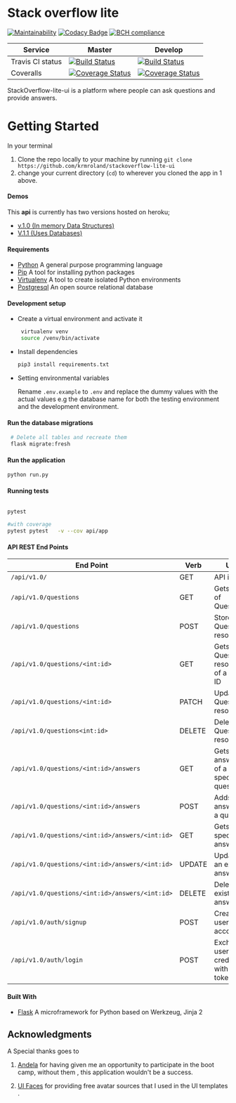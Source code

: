 # Stack overflow lite 

[![Maintainability](https://api.codeclimate.com/v1/badges/a0ff7755b693b7523265/maintainability)](https://codeclimate.com/github/krmroland/stackoverflow-lite-ui/maintainability)
[![Codacy Badge](https://api.codacy.com/project/badge/Grade/4f220c8d224a4603adfc367189499c12)](https://www.codacy.com/project/krmroland/stackoverflow-lite-ui/dashboard?utm_source=github.com&amp;utm_medium=referral&amp;utm_content=krmroland/stackoverflow-lite-ui&amp;utm_campaign=Badge_Grade_Dashboard)
[![BCH compliance](https://bettercodehub.com/edge/badge/krmroland/stackoverflow-lite-ui?branch=master)](https://bettercodehub.com/)

| Service         | Master        | Develop    |
| -------------   |-------------|----------|
|Travis CI status | [![Build Status](https://travis-ci.org/krmroland/stackoverflow-lite-ui.svg?branch=master)](https://travis-ci.org/krmroland/stackoverflow-lite-ui)|[![Build Status](https://travis-ci.org/krmroland/stackoverflow-lite-ui.svg?branch=develop)](https://travis-ci.org/krmroland/stackoverflow-lite-ui)|
|Coveralls|[![Coverage Status](https://coveralls.io/repos/github/krmroland/stackoverflow-lite-ui/badge.svg)](https://coveralls.io/github/krmroland/stackoverflow-lite-ui)|[![Coverage Status](https://coveralls.io/repos/github/krmroland/stackoverflow-lite-ui/badge.svg?branch=e4049139-api)](https://coveralls.io/github/krmroland/stackoverflow-lite-ui?branch=develop)|



StackOverflow-lite-ui  is a platform where people can ask questions and provide answers.
# Getting Started
In your terminal 
1. Clone the repo locally to your machine by running `git clone https://github.com/krmroland/stackoverflow-lite-ui`
2. change your current directory (`cd`) to wherever you cloned the app in 1 above.

#### Demos
This __api__ is currently  has two versions hosted on heroku;
- [v.1.0 (In memory Data Structures)](https://andela-stackoverflow-v1.herokuapp.com/api/v1.0/)
- [V.1.1 (Uses Databases)](https://andela-stackoverflow.herokuapp.com/api/v1.1/)

#### Requirements
- [Python](https://www.python.org/) A general purpose programming language
- [Pip](https://pypi.org/project/pip/) A tool for installing python packages
- [Virtualenv](https://virtualenv.pypa.io/en/stable/)  A tool to create isolated Python environments
- [Postgresql](https://www.postgresql.org/) An open  source relational database

#### Development setup
- Create a virtual environment and activate it
  ```bash
   virtualenv venv
   source /venv/bin/activate
  ```
- Install dependencies 
  ```bash
  pip3 install requirements.txt
  ```
- Setting environmental variables

  Rename `.env.example` to `.env` and replace the dummy values with the actual values e.g the database name for both the testing environment and the development environment.


#### Run the database migrations
```bash
 # Delete all tables and recreate them
 flask migrate:fresh
``` 
#### Run the application
```bash
python run.py
```

#### Running tests
```bash

pytest

#with coverage
pytest pytest   -v --cov api/app
```
#### API REST End Points
| End Point                                           | Verb |Use                                            |
| ----------------------------------------------------|------|-----------------------------------------------|
|`/api/v1.0/`                                         |GET   |API index                                      |
|`/api/v1.0/questions`                                |GET   |Gets a list of Questions                       |
|`/api/v1.0/questions`                                |POST  |Stores a Question resource                     |
|`/api/v1.0/questions/<int:id>`                       |GET   |Gets a Question resource of a given ID         |
|`/api/v1.0/questions/<int:id> `                      |PATCH |Updates a Question resource                    |
|`/api/v1.0/questions<int:id>`                        |DELETE|Deletes a Question resource                    |
|`/api/v1.0/questions/<int:id>/answers`               |GET   |Gets a answers of a specific question          |
|`/api/v1.0/questions/<int:id>/answers`               |POST  |Adds a an answer to a question                 |
|`/api/v1.0/questions/<int:id>/answers/<int:id>`      |GET   |Gets a specific answer                         |
|`/api/v1.0/questions/<int:id>/answers/<int:id>`      |UPDATE|Updates an existing answer                     |
|`/api/v1.0/questions/<int:id>/answers/<int:id>`      |DELETE|Deletes an existing answer                     |
|`/api/v1.0/auth/signup`                              |POST  | Creates a user account                        |
|`/api/v1.0/auth/login`                               |POST  |Exchanges  user credentials with a token       |


#### Built With
- [Flask](http://flask.pocoo.org/) A microframework for Python based on Werkzeug, Jinja 2 


## Acknowledgments
 A Special thanks goes to 
1. [Andela](https://andela.com/) for having given me an opportunity to participate in the boot camp, without them , this application wouldn't be a success.

2. [UI Faces](https://uifaces.co/) for providing free avatar sources that I used in the UI templates .
